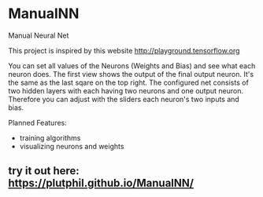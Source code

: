 # ManualNN
Manual Neural Net

This project is inspired by this website http://playground.tensorflow.org

You can set all values of the Neurons (Weights and Bias) and see what each neuron does.
The first view shows the output of the final output neuron. It's the same as the last sqare on the top right. The configured net consists of two hidden layers with each having two neurons and one output neuron. Therefore you can adjust with the sliders each neuron's two inputs and bias.

Planned Features:
- training algorithms
- visualizing neurons and weights

## try it out here: https://plutphil.github.io/ManualNN/
